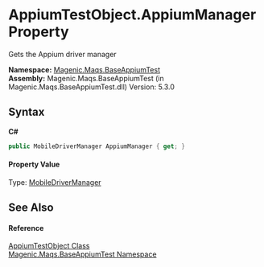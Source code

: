 # AppiumTestObject.AppiumManager Property 
 

Gets the Appium driver manager

**Namespace:**&nbsp;<a href="MAQS_5/Appium_AUTOGENERATED/Magenic-Maqs-BaseAppiumTest_Namespace">Magenic.Maqs.BaseAppiumTest</a><br />**Assembly:**&nbsp;Magenic.Maqs.BaseAppiumTest (in Magenic.Maqs.BaseAppiumTest.dll) Version: 5.3.0

## Syntax

**C#**<br />
``` C#
public MobileDriverManager AppiumManager { get; }
```


#### Property Value
Type: <a href="MAQS_5/Appium_AUTOGENERATED/MobileDriverManager_Class">MobileDriverManager</a>

## See Also


#### Reference
<a href="MAQS_5/Appium_AUTOGENERATED/AppiumTestObject_Class">AppiumTestObject Class</a><br /><a href="MAQS_5/Appium_AUTOGENERATED/Magenic-Maqs-BaseAppiumTest_Namespace">Magenic.Maqs.BaseAppiumTest Namespace</a><br />